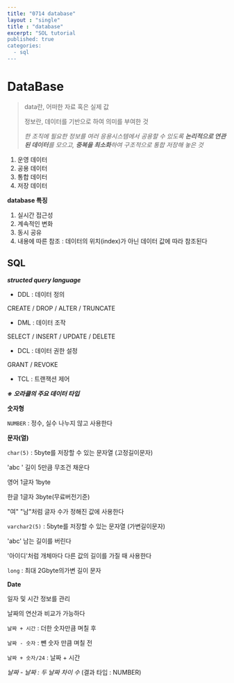 ```yaml
---
title: "0714 database"
layout : "single"
title : "database"
excerpt: "SOL tutorial
published: true
categories:
  - sql
---
```




# DataBase

> data란, 어떠한 자료 혹은 실제 값
>
> 정보란, 데이터를 기반으로 하여 의미를 부여한 것
>
> *한 조직에 필요한 정보를 여러 응용시스템에서 공용할 수 있도록 **논리적으로 연관된 데이터**를 모으고, **중복을 최소화**하여 구조적으로 통합 저장해 놓은 것*

1. 운영 데이터
2. 공용 데이터
3. 통합 데이터
4. 저장 데이터

**database 특징**

1. 실시간 접근성
2. 계속적인 변화
3. 동시 공유
4. 내용에 따른 참조 : 데이터의 위치(index)가 아닌 데이터 값에 따라 참조된다





## SQL

***structed query language***

- DDL : 데이터 정의

CREATE / DROP / ALTER / TRUNCATE

- DML : 데이터 조작

SELECT / INSERT / UPDATE / DELETE

- DCL : 데이터 권한 설정

GRANT / REVOKE

- TCL	: 트랜잭션 제어

***※ 오라클의 주요 데이터 타입***

**숫자형**

`NUMBER` : 정수, 실수 나누지 않고 사용한다

**문자(열)**

`char(5)` : 5byte를 저장할 수 있는 문자열 (고정길이문자)

'abc  ' 길이 5만큼 무조건 채운다

영어 1글자 1byte

한글 1글자 3byte(무료버전기준)

"여" "남"처럼 글자 수가 정해진 값에 사용한다

`varchar2(5)` : 5byte를 저장할 수 있는 문자열 (가변길이문자)

'abc' 남는 길이를 버린다

'아이디'처럼 개체마다 다른 값의 길이를 가질 때 사용한다

`long` : 최대 2Gbyte의가변 길이 문자

**Date**

일자 및 시간 정보를 관리

날짜의 연산과 비교가 가능하다

`날짜 + 시간` : 더한 숫자만큼 며칠 후

`날짜 - 숫자` : 뺀 숫자 만큼 며칠 전

`날짜 + 숫자/24` : 날짜 + 시간

*날짜 - 날짜 : 두 날짜 차이 수*  (결과 타입 : NUMBER)
